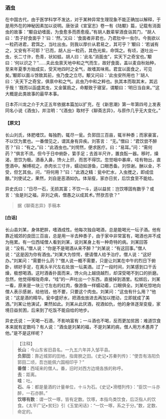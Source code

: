 <script type="text/javascript">
    var head = document.getElementsByTagName('head')[0];
    cssURL = '/public/liao.css';
    linkTag = document.createElement('link');
    linkTag.href = cssURL;
    linkTag.setAttribute('type','text/css');
    linkTag.setAttribute('rel','stylesheet');
    head.appendChild(linkTag);
</script>
### 酒虫

在中国古代，由于医学科学不发达，对于某种异常生理现象不能正确加以解释，于是用外在的神秘因素加以说明。唐张读《宣室志》卷一有《陆颙》篇，记载有消面虫的故事：“颙自幼嗜面，为食愈多而质愈瘦。”有胡人数辈挈酒食诣其门，“胡人曰：‘吾子好食面乎？’曰：‘然。’又曰：‘食面者非君也，乃君肚中一虫尔。今我欲以一粒药进君，君饵之，当吐出虫。则我以厚价从君易之，其可乎？’颙曰：‘若诚有之，又安有不可耶？’已而，胡人出一粒药，其色光紫，命饵之。有顷，遂吐出一虫，长二寸许，色青，状如蛙。胡人曰：‘此名“消面虫”，实天下之奇宝也。’颙曰：‘何以识之？’‘……夫此虫禀天地中和之气而生，故好食面，盖以麦自秋始种，至来年夏季方始成实，受天地四时之全气，故嗜其味焉。君宜以面食之，可见矣。’颙即以面斗馀致其前，虫乃食之立尽。颙又问曰：‘此虫安所用也？’胡人曰：‘夫天下之奇宝，俱禀中和之气。此虫乃中和之粹也。执其本而取其末，其远乎哉！’既而以函盛其虫，又金箧扃之，命颙致于寝室，谓颙曰：‘明日当自来。’”这大概是此类故事的最早本事。

日本芥川龙之介于大正五年依据本篇加以扩充，在《新思潮》第一年第四号上发表同名小说《酒虫》，并注明：“《酒虫》取材于《聊斋志异》，与原作几乎无大变化。”

#### 【原文】
<section>
长山刘氏，体肥嗜饮。每独酌，辄尽一瓮。负郭田三百亩，辄半种黍；而家豪富，不以饮为累也。一番僧见之，谓其身有异疾。刘答言：
“无。”僧曰：“君饮尝不醉否？”曰：“有之。”曰：“此酒虫也。”刘愕然，便求医疗。曰：“易耳。”问：“需何药？”俱言不须。但今于日中俯卧，絷手足；去首半尺许，置良酝一器。移时，燥渴，思饮为极。酒香入鼻，馋火上炽，而苦不得饮。忽觉咽中暴痒，哇有物出，直堕酒中。解缚视之，赤肉长三寸许，蠕动如游鱼，口眼悉备。刘惊谢。酬以金，不受，但乞其虫。问，“将何用？”曰：“此酒之精：瓮中贮水，入虫搅之，即成佳酿。”刘使试之，果然，刘自是恶酒如仇。体渐瘦，家亦日贫，后饮食至不能给。

异史氏曰：“日尽一石，无损其富；不饮一斗，适以益贫：岂饮啄固有数乎？或言：‘虫是刘之福，非刘之病，僧愚之以成其术。’然欤否欤？”

</section>

> 据《聊斋志异》手稿本

#### [白话]
<aside>

长山县刘某，身体肥胖，嗜酒成性。他每次独自喝酒，总是能喝光一坛子酒。他有靠近城郊的良田三百亩，总是用一半去种黍子，由于家中非常富有，喝酒也并不成为拖累。有一位西域僧人看到刘某，说刘某身上有一种奇特的病。刘某回答说：“没有。”僧人说：“你是不是喝酒从来不醉？”刘某说：“有这回事。”僧人说：“这是因为你有酒虫。”刘某大为惊愕，便请僧人给予治疗。僧人说：“这好办。”刘某问：“需要什么药？”僧人说一概不需要，只是让刘某在中午的烈日下俯卧，绑好手足，在离头半尺左右处放一坛美酒。过了一段时间，刘某感到口干舌燥，极想喝酒。这时酒香扑面而来，馋火向上越烧越烈，却深受喝不到口的折磨。忽然，他觉得喉咙奇痒，“哇”的一声吐出一个东西，直接掉到酒里。松绑后，刘某一看，原来是一块三寸左右的红肉，像游鱼一样蠕动着，口眼俱全。刘某吃惊地向僧人表示感谢，给他钱，他不要，只要这个肉虫。刘某问：“这虫有什么用？”他说：“这是酒的精华。瓮中盛好水，把酒虫放进去再加以搅动，立即就成了美酒。”刘某让他演试，果然如此。刘某从此厌酒，视酒如仇，他的身体逐渐变瘦，家境日益贫困，后来到了吃饭不能自给的地步。

异史氏说：一天喝一石酒，不影响富有；一斗酒也不喝，反而更加贫困：难道饮食本来就有定数吗？有人说：“酒虫是刘某的福，不是刘某的病，僧人用方术愚弄了他。”是不是这样呢？

</aside>

> 【注释】  
<b>长山</b>：今山东省旧县名。一九五六年并入邹平县。  
<b>负郭田</b>：靠近城郭的田地，指膏腴之田。《史记•苏秦列传》：“使吾有洛阳负郭田二顷，吾岂能佩六国相印乎？”  
<b>番僧</b>：西域来的僧人。番，旧时对西方边境各族的称呼。  
<b>去</b>：距离。  
<b>哇</b>：吐。  
<b>石、斗</b>：都是量酒的计量单位，十斗为石。《史记•滑稽列传》：“臣饮一斗亦醉，一石亦醉。”  
<b>饮啄有数</b>：谓一饮一啄，皆有定数。饮啄，本指鸟类饮食，后泛指人的饮食。《太平广记•贫妇》引《玉堂闲话》：“一饮一啄，系之于分。”数，定数、命定的。  
